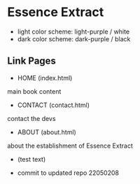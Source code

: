 # Essence Extract

- light color scheme: light-purple / white
- dark color scheme: dark-purple / black

## Link Pages

- HOME (index.html)

main book content

- CONTACT (contact.html)

contact the devs

- ABOUT (about.html)

about the establishment of Essence Extract

- (test text)

- commit to updated repo 22050208